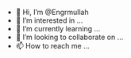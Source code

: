 - 👋 Hi, I’m @Engrmullah
- 👀 I’m interested in ...
- 🌱 I’m currently learning ...
- 💞️ I’m looking to collaborate on ...
- 📫 How to reach me ...

<!---
Engrmullah/Engrmullah is a ✨ special ✨ repository because its `README.md` (this file) appears on your GitHub profile.
You can click the Preview link to take a look at your changes.
--->

